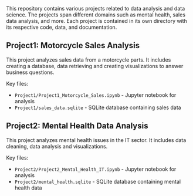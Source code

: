 This repository contains various projects related to data analysis and data science. 
The projects span different domains such as mental health, sales data analysis, and more. 
Each project is contained in its own directory with its respective code, data, and documentation.

## Project1: Motorcycle Sales Analysis

This project analyzes sales data from a motorcycle parts. It includes creating a database, data retrieving and creating visualizations
to answer business questions. 

Key files:
- `Project1/Project1_Motorcycle_Sales.ipynb` - Jupyter notebook for analysis
- `Project1/sales_data.sqlite` - SQLite database containing sales data

## Project2: Mental Health Data Analysis

This project analyzes mental health issues in the IT sector. It includes data cleaning, data analysis and visualizations.  

Key files:
- `Project2/Project2_Mental_Health_IT.ipynb` - Jupyter notebook for analysis
- `Project2/mental_health.sqlite` - SQLite database containing mental health data
